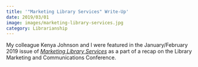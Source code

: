 ```yaml
---
title: '"Marketing Library Services" Write-Up'
date: 2019/03/01
image: images/marketing-library-services.jpg
category: Librarianship
---
```


My colleague Kenya Johnson and I were featured in the January/February 2019 issue of _[Marketing Library Services](http://www.infotoday.com/mls/)_ as a part of a recap on the Library Marketing and Communications Conference.
